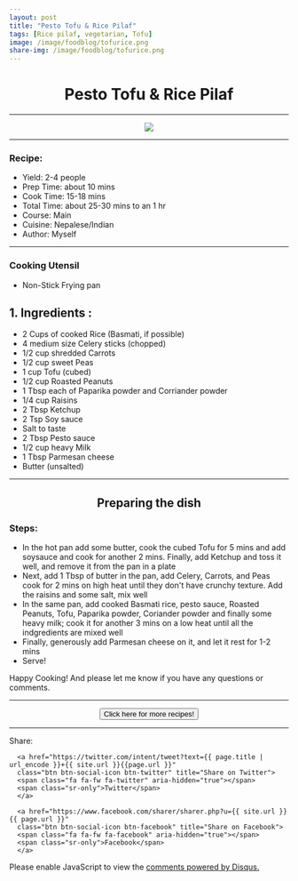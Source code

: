 ```yaml
---
layout: post
title: "Pesto Tofu & Rice Pilaf"
tags: [Rice pilaf, vegetarian, Tofu]
image: /image/foodblog/tofurice.png
share-img: /image/foodblog/tofurice.png
---
```


<center><h1> Pesto Tofu & Rice Pilaf </h1> </center>
<hr>

<center><img src="/image/foodblog/tofurice.png" width="auto" height="auto"></center>

<hr>

<h3> Recipe: </h3>

<ul>
  <li> Yield: 2-4 people </li>
  <li> Prep Time: about 10 mins </li>
  <li> Cook Time: 15-18 mins </li>
  <li> Total Time:  about 25-30 mins to an 1 hr</li>
  <li> Course:  Main </li>
  <li> Cuisine: Nepalese/Indian  </li>
  <li> Author: Myself </li>
</ul>
<hr>

<h3> Cooking Utensil </h3>
<ul>
    <li> Non-Stick Frying pan </li>
</ul>
<ins class="epn-placement" data-config-id="5d1c1b573b11ab5f8b750af4"></ins>


<h2> 1. Ingredients : </h2>

<ul>
    <li> 2 Cups of cooked Rice (Basmati, if possible) </li>
    <li> 4 medium size Celery sticks (chopped) </li>
    <li> 1/2 cup shredded Carrots </li>
    <li> 1/2 cup sweet Peas </li>
    <li> 1 cup Tofu (cubed) </li>
    <li> 1/2 cup Roasted Peanuts </li>
    <li> 1 Tbsp each of Paparika powder and Corriander powder </li>
    <li> 1/4 cup Raisins </li>
    <li> 2 Tbsp Ketchup </li>
    <li> 2 Tsp Soy sauce </li>
    <li> Salt to taste </li>
    <li> 2 Tbsp Pesto sauce </li>
    <li> 1/2 cup heavy Milk </li>
    <li> 1 Tbsp Parmesan cheese </li>
    <li> Butter (unsalted) </li>
</ul>


<hr>

<center><h2> Preparing the dish </h2> </center>


<h3> Steps: </h3>
<ul>
  <li> In the hot pan add some butter, cook the cubed Tofu for 5 mins and add soysauce and cook for another 2 mins. Finally, add Ketchup and toss it well, and remove it from the pan in a plate</li>
  <li> Next, add 1 Tbsp of butter in the pan, add Celery, Carrots, and Peas cook for 2 mins on high heat until they don't have crunchy texture. Add the raisins and some salt, mix well</li>
  <li> In the same pan, add cooked Basmati rice, pesto sauce, Roasted Peanuts, Tofu, Paparika powder, Coriander powder and finally some heavy milk; cook it for another 3 mins on a low heat until all the indgredients are mixed well </li>
  <li> Finally, generously add Parmesan cheese on it, and let it rest for 1-2 mins </li>
  <li> Serve! </li>
</ul>

<p> Happy Cooking! And please let me know if you have any questions or comments.</p>
<hr>
<center>
<form>
<input class="MyButton" type="button" value="Click here for more recipes!" onclick="window.location.href='https://avikarn.com/foodblog/'" />
</form>
</center>
<hr>


<!--- Sharing ----------------------------------->
<section id = "social-share-section">
  <span class="sr-only">Share: </span>

  
<!--- Share on Twitter -->
      <a href="https://twitter.com/intent/tweet?text={{ page.title | url_encode }}+{{ site.url }}{{page.url }}"
      class="btn btn-social-icon btn-twitter" title="Share on Twitter">
      <span class="fa fa-fw fa-twitter" aria-hidden="true"></span>
      <span class="sr-only">Twitter</span>
      </a>

<!--- Share on Facebook -->
      <a href="https://www.facebook.com/sharer/sharer.php?u={{ site.url }}{{ page.url }}"
      class="btn btn-social-icon btn-facebook" title="Share on Facebook">
      <span class="fa fa-fw fa-facebook" aria-hidden="true"></span>
      <span class="sr-only">Facebook</span>
      </a>
</section>

  
<div class="disqus-comments">
          
<div class="comments">
    <div id="disqus_thread"></div>
    <script type="text/javascript">
        var disqus_shortname = 'avikarn';
            var url_parts = window.location.href.split("?");
            url_parts = url_parts[0].split("#");
            disqus_url = url_parts[0];
            disqus_url = disqus_url.replace(/(\/)*$/, "/");
            disqus_url = disqus_url.replace(/https:\/\//, "http:\/\/");
            if (disqus_url.substr(-9) == "projects/") {
                disqus_url = disqus_url.substr(0, disqus_url.length - 1);
            }

        (function() {
            var dsq = document.createElement('script'); dsq.type = 'text/javascript'; dsq.async = true;
            dsq.src = '//' + disqus_shortname + '.disqus.com/embed.js';
            (document.getElementsByTagName('head')[0] || document.getElementsByTagName('body')[0]).appendChild(dsq);
        })();
  </script>
    <noscript>Please enable JavaScript to view the <a href="https://disqus.com/?ref_noscript">comments powered by Disqus.</a></noscript>
  </div>
</div>


<!-- Global site tag (gtag.js) - Google Analytics -->
<script async src="https://www.googletagmanager.com/gtag/js?id=UA-123359651-1"></script>
<script>
  window.dataLayer = window.dataLayer || [];
  function gtag(){dataLayer.push(arguments);}
  gtag('js', new Date());
  gtag('config', 'UA-123359651-1');
</script>

<script async src="//pagead2.googlesyndication.com/pagead/js/adsbygoogle.js"></script>
<script>
  (adsbygoogle = window.adsbygoogle || []).push({
    google_ad_client: "ca-pub-5126027065024936",
    enable_page_level_ads: true
  });
</script>

